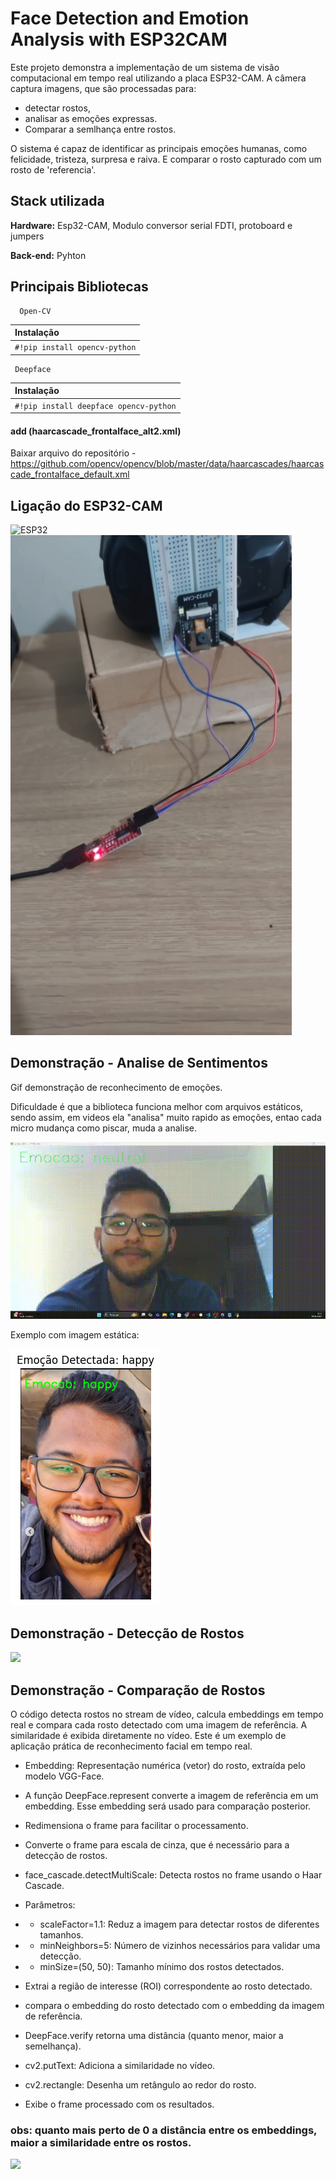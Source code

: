 
# Face Detection and Emotion Analysis with ESP32CAM


Este projeto demonstra a implementação de um sistema de visão computacional em tempo real utilizando a placa ESP32-CAM. A câmera captura imagens, que são processadas para:
- detectar rostos,
- analisar as emoções expressas. 
- Comparar a semlhança entre rostos. 

O sistema é capaz de identificar as principais emoções humanas, como felicidade, tristeza, surpresa e raiva. E comparar o rosto capturado com um rosto de 'referencia'. 




## Stack utilizada

**Hardware:** Esp32-CAM, Modulo conversor serial FDTI, protoboard e jumpers

**Back-end:** Pyhton


## Principais Bibliotecas



```http
  Open-CV
```

| Instalação|
| :---------- |
| `#!pip install opencv-python` |

```http
 Deepface 
```

| Instalação|
| :---------- |
| `#!pip install deepface opencv-python` |

#### add (haarcascade_frontalface_alt2.xml)

Baixar arquivo do repositório - https://github.com/opencv/opencv/blob/master/data/haarcascades/haarcascade_frontalface_default.xml


## Ligação do ESP32-CAM

![ESP32](https://blog.eletrogate.com/wp-content/uploads/2022/01/Setup_programar-1024x634.png) <img src="/assets/WhatsApp Image 2024-11-18 at 15.57.47.jpg">


## Demonstração - Analise de Sentimentos 

Gif demonstração de reconhecimento de emoções. 

Dificuldade é que a biblioteca funciona melhor com arquivos estáticos, sendo assim, em videos ela "analisa" muito rapido as emoções, entao cada micro mudança como piscar, muda a analise. 

<img src="/assets/gif-emoções.gif">

Exemplo com imagem estática: 

<img src="/assets/imagem-estaatica.png">


## Demonstração - Detecção de Rostos

<img src="/assets/2024-11-18 15-25-22.gif">

## Demonstração - Comparação de Rostos

O código detecta rostos no stream de vídeo, calcula embeddings em tempo real e compara cada rosto detectado com uma imagem de referência. A similaridade é exibida diretamente no vídeo. Este é um exemplo de aplicação prática de reconhecimento facial em tempo real.



- Embedding: Representação numérica (vetor) do rosto, extraída pelo modelo VGG-Face.
  
- A função DeepFace.represent converte a imagem de referência em um embedding. Esse embedding será usado para comparação posterior.
- Redimensiona o frame para facilitar o processamento.
  
- Converte o frame para escala de cinza, que é necessário para a detecção de rostos.
- face_cascade.detectMultiScale: Detecta rostos no frame usando o Haar Cascade.
  
- Parâmetros:
 - - scaleFactor=1.1: Reduz a imagem para detectar rostos de diferentes tamanhos.
 - - minNeighbors=5: Número de vizinhos necessários para validar uma detecção.
 - - minSize=(50, 50): Tamanho mínimo dos rostos detectados.
     
- Extrai a região de interesse (ROI) correspondente ao rosto detectado.
- compara o embedding do rosto detectado com o embedding da imagem de referência.
- DeepFace.verify retorna uma distância (quanto menor, maior a semelhança).
  
- cv2.putText: Adiciona a similaridade no vídeo.
- cv2.rectangle: Desenha um retângulo ao redor do rosto.
- Exibe o frame processado com os resultados.
  
 ### obs: quanto mais perto de 0 a distância entre os embeddings, maior a similaridade entre os rostos.

<img src="/assets/comparacao.gif">
